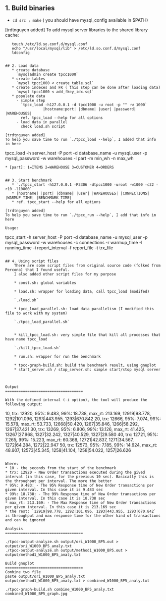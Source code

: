 ## 1. Build binaries
   * `cd src ; make`
   ( you should have mysql_config available in $PATH)
	
[trdtnguyen added]
	To add mysql server libraries to the shared library cache:
```
   touch /etc/ld.so.conf.d/mysql.conf
   echo "/usr/local/mysql/lib" > /etc/ld.so.conf.d/mysql.conf
   ldconfig


## 2. Load data
   * create database
     `mysqladmin create tpcc1000`
   * create tables
     `mysql tpcc1000 < create_table.sql`
   * create indexes and FK ( this step can be done after loading data)
     `mysql tpcc1000 < add_fkey_idx.sql`
   * populate data
     - simple step
       `tpcc_load -h127.0.0.1 -d tpcc1000 -u root -p "" -w 1000`
                 |hostname:port| |dbname| |user| |password| |WAREHOUSES|
       ref. tpcc_load --help for all options
     - load data in parallel 
       check load.sh script

[trdtnguyen added]
To help you save time to run `./tpcc_load --help`, I added that info in here
```
tpcc_load -h server_host -P port -d database_name -u mysql_user -p mysql_password -w warehouses -l part -m min_wh -n max_wh
```
* [part]: 1=ITEMS 2=WAREHOUSE 3=CUSTOMER 4=ORDERS


## 3. Start benchmark
   * `./tpcc_start -h127.0.0.1 -P3306 -dtpcc1000 -uroot -w1000 -c32 -r10 -l10800`
   * |hostname| |port| |dbname| |user| |WAREHOUSES| |CONNECTIONS| |WARMUP TIME| |BENCHMARK TIME|
   * ref. tpcc_start --help for all options 

[trdtnguyen added]
To help you save time to run `./tpcc_run --help`, I add that info in here

Usage: 

```
tpcc_start -h server_host -P port -d database_name -u mysql_user -p mysql_password -w warehouses
 -c connections -r warmup_time -l running_time -i report_interval -f report_file -t trx_file
```

## 4. Using script files
	There are some script files from original source code (folked from Percona) that I found useful.
	I also added other script files for my purpose

	* const.sh: global variables

	* load.sh: wrapper for loading data, call tpcc_load (modifed)

	`./load.sh`

	* tpcc_load_parallel.sh: load data parallelism (I modified this file to work with my system)

	`./tpcc_load_parallel.sh`


	* kill_tpcc_load.sh: very simple file that kill all processes that have name tpcc_load

	`./kill_tpcc_load.sh`

	* run.sh: wrapper for run the benchmark
	
	* tpcc-graph-build.sh: build the benchmark result, using gnuplot
	* start_server.sh / stop_server.sh: simple start/stop mysql server
	
	

Output
===================================

With the defined interval (-i option), the tool will produce the following output:
```
  10, trx: 12920, 95%: 9.483, 99%: 18.738, max_rt: 213.169, 12919|98.778, 1292|101.096, 1293|443.955, 1293|670.842
  20, trx: 12666, 95%: 7.074, 99%: 15.578, max_rt: 53.733, 12668|50.420, 1267|35.846, 1266|58.292, 1267|37.421
  30, trx: 13269, 95%: 6.806, 99%: 13.126, max_rt: 41.425, 13267|27.968, 1327|32.242, 1327|40.529, 1327|29.580
  40, trx: 12721, 95%: 7.265, 99%: 15.223, max_rt: 60.368, 12721|42.837, 1271|34.567, 1272|64.284, 1272|22.947
  50, trx: 12573, 95%: 7.185, 99%: 14.624, max_rt: 48.607, 12573|45.345, 1258|41.104, 1258|54.022, 1257|26.626
```

Where: 
* 10 - the seconds from the start of the benchmark
* trx: 12920 - New Order transactions executed during the gived interval (in this case, for the previous 10 sec). Basically this is the throughput per interval. The more the better
* 95%: 9.483: - The 95% Response time of New Order transactions per given interval. In this case it is 9.483 sec
* 99%: 18.738: - The 99% Response time of New Order transactions per given interval. In this case it is 18.738 sec
* max_rt: 213.169: - The Max Response time of New Order transactions per given interval. In this case it is 213.169 sec
* the rest: `12919|98.778, 1292|101.096, 1293|443.955, 1293|670.842` is throughput and max response time for the other kind of transactions and can be ignored

Analysis
===================================

./tpcc-output-analyze.sh output/ori_W1000_BP5.out > output/ori_W1000_BP5_analy.txt
./tpcc-output-analyze.sh output/method1_W1000_BP5.out > output/method1_W1000_BP5_analy.txt

Build gnuplot
===================================
Combine two file
paste output/ori_W1000_BP5_analy.txt output/method1_W1000_BP5_analy.txt > combined_W1000_BP5_analy.txt

./tpcc-graph-build.sh combine_W1000_BP5_analy.txt combined_W1000_BP5_graph.jpg
